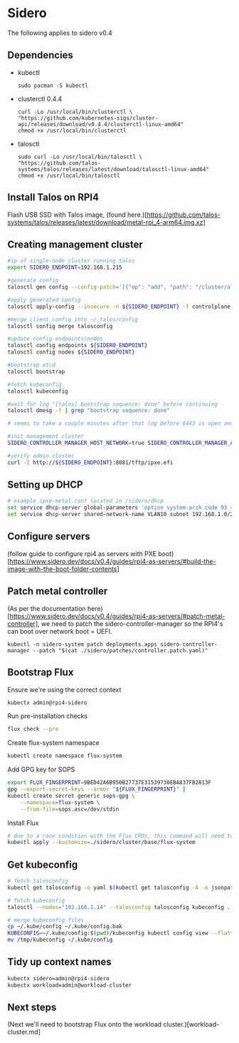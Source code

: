 # Sidero

The following applies to sidero v0.4
## Dependencies

- kubectl
    ```
    sudo pacman -S kubectl
    ```
- clusterctl 0.4.4
    ```
    curl -Lo /usr/local/bin/clusterctl \
    "https://github.com/kubernetes-sigs/cluster-api/releases/download/v0.4.4/clusterctl-linux-amd64"
    chmod +x /usr/local/bin/clusterctl
    ```
- talosctl
     ```
    sudo curl -Lo /usr/local/bin/talosctl \
    "https://github.com/talos-systems/talos/releases/latest/download/talosctl-linux-amd64"
    chmod +x /usr/local/bin/talosctl
     ```

## Install Talos on RPI4

Flash USB SSD with Talos image, (found here.)[https://github.com/talos-systems/talos/releases/latest/download/metal-rpi_4-arm64.img.xz]

## Creating management cluster
```bash
#ip of single-node cluster running talos
export SIDERO_ENDPOINT=192.168.1.215

#generate config
talosctl gen config --config-patch='[{"op": "add", "path": "/cluster/allowSchedulingOnMasters", "value": true},{"op": "replace", "path": "/machine/install/disk", "value": "/dev/sda"}]' rpi4-sidero https://${SIDERO_ENDPOINT}:6443/

#apply generated config
talosctl apply-config --insecure -n ${SIDERO_ENDPOINT} -f controlplane.yaml

#merge client config into ~/.talos/config
talosctl config merge talosconfig

#update config endpoints/nodes
talosctl config endpoints ${SIDERO_ENDPOINT}
talosctl config nodes ${SIDERO_ENDPOINT}

#bootstrap etcd
talosctl bootstrap

#fetch kubeconfig
talosctl kubeconfig

#wait for log "[talos] bootstrap sequence: done" before continuing
talosctl dmesg -f | grep "bootstrap sequence: done"

# seems to take a couple minutes after that log before 6443 is open and it's ready for the clusterctl command

#init management cluster
SIDERO_CONTROLLER_MANAGER_HOST_NETWORK=true SIDERO_CONTROLLER_MANAGER_API_ENDPOINT=${SIDERO_ENDPOINT} clusterctl init -i sidero -b talos -c talos

#verify admin cluster
curl -I http://${SIDERO_ENDPOINT}:8081/tftp/ipxe.efi
```

## Setting up DHCP

```bash
# example ipxe-metal.conf located in /sidero/dhcp
set service dhcp-server global-parameters 'option system-arch code 93 = unsigned integer 16;'
set service dhcp-server shared-network-name VLAN10 subnet 192.168.1.0/24 subnet-parameters "include &quot;/config/ipxe-metal.conf&quot;;"
```

## Configure servers
(follow guide to configure rpi4 as servers with PXE boot)[https://www.sidero.dev/docs/v0.4/guides/rpi4-as-servers/#build-the-image-with-the-boot-folder-contents]

## Patch metal controller
(As per the documentation here)[https://www.sidero.dev/docs/v0.4/guides/rpi4-as-servers/#patch-metal-controller], we need to patch the sidero-controller-manager so the RPI4's can boot over network boot = UEFI.

```
kubectl -n sidero-system patch deployments.apps sidero-controller-manager --patch "$(cat ./sidero/patches/controller.patch.yaml)"
```

## Bootstrap Flux
Ensure we're using the correct context
```bash
kubectx admin@rpi4-sidero
```
Run pre-installation checks
```bash
flux check --pre
```
Create flux-system namespace
```bash
kubectl create namespace flux-system
```
Add GPG key for SOPS
```bash
export FLUX_FINGERPRINT=9BED42A6B950B27737E31539730EBA837FB2813F
gpg --export-secret-keys --armor "${FLUX_FINGERPRINT}" |
kubectl create secret generic sops-gpg \
    --namespace=flux-system \
    --from-file=sops.asc=/dev/stdin
```
Install Flux
```bash
# due to a race condition with the Flux CRDs, this command will need to be run twice
kubectl apply --kustomize=./sidero/cluster/base/flux-system
```

## Get kubeconfig

```bash
# fetch talosconfig
kubectl get talosconfig -o yaml $(kubectl get talosconfig -A -o jsonpath='{.items[0].metadata.name}') -n flux-system -o jsonpath='{.status.talosConfig}' > talosconfig

# fetch kubeconfig
talosctl --nodes="192.168.1.14" --talosconfig talosconfig kubeconfig .

# merge kubeconfig files
cp ~/.kube/config ~/.kube/config.bak
KUBECONFIG=~/.kube/config:$(pwd)/kubeconfig kubectl config view --flatten > /tmp/kubeconfig
mv /tmp/kubeconfig ~/.kube/config
```

## Tidy up context names
```bash
kubectx sidero=admin@rpi4-sidero
kubectx workload=admin@workload-cluster
```

## Next steps

(Next we'll need to bootstrap Flux onto the workload cluster.)[workload-cluster.md]
